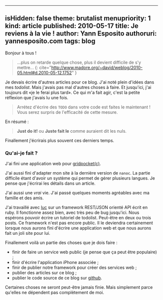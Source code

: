 -----
isHidden:       false
theme: brutalist
menupriority:   1
kind:           article
published: 2010-05-17
title: Je reviens à la vie !
author: Yann Esposito
authoruri: yannesposito.com
tags:  blog
-----
Bonjour à tous !

> ...plus on retarde quelque chose, plus il devient difficile de s'y mettre...
{: cite="http://www.madore.org/~david/weblog/2010-05.html#d.2010-05-12.1752" }

Je devais écrire d'autres articles pour ce blog. J'ai noté plein d'idées dans mes *todolist*. Mais j'avais pas mal d'autres choses à faire. Et jusqu'ici, j'ai toujours dit &laquo;je le ferai plus tard&raquo;. Ce qui m'a fait agir, c'est la petite réflexion que j'avais lu une fois.
> Arrétez d'écrire des `TODO` dans votre code est faites le maintenant !  
> Vous serez surpris de l'efficacité de cette mesure.

En résumé :
> **Just do it!** ou **Juste fait le** comme auraient dit les nuls.

Finallement j'écrirais plus souvent ces derniers temps.

### Qu'ai-je fait ?

J'ai fini une application web pour [gridpocket(c)](http://www.gridpocket.com).

J'ai aussi fini d'adapter mon site à la dernière version de `nanoc`. La partie difficile étant d'avoir un système qui permet de gérer plusieurs langues. Je pense que j'écrirai les détails dans un article.

J'ai aussi une *vrai* vie. J'ai passé quelques moments agréables avec ma famille et des amis.

J'ai travaillé avec [luc](http://www.lucarea.net) sur un framework REST/JSON orienté API écrit en ruby. Il fonctionne assez bien, avec très peu de bug jusqu'ici. Nous espérons pouvoir écrire un tutoriel de todolist. Peut-être en deux ou trois posts. Ce framework n'est pas encore public. Il le deviendra certainement lorsque nous aurons fini d'écrire une application web et que nous aurons fait un joli site pour lui.

Finallement voilà un partie des choses que je dois faire :

  - finir de faire un service web public (je pense que ça peut être populaire) ;
  - finir d'écrire l'application iPhone associée ;
  - finir de publier notre framework pour créer des services web ;
  - publier des articles sur ce blog ;
  - publier le code source de ce blog sur [github](http://github.com).

Certaines choses ne seront peut-être jamais finie. Mais simplement parce qu'elles ne dépendent pas complètement de moi. 
